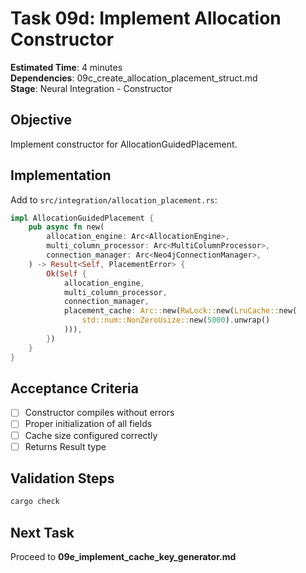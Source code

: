 # Task 09d: Implement Allocation Constructor

**Estimated Time**: 4 minutes  
**Dependencies**: 09c_create_allocation_placement_struct.md  
**Stage**: Neural Integration - Constructor

## Objective
Implement constructor for AllocationGuidedPlacement.

## Implementation

Add to `src/integration/allocation_placement.rs`:
```rust
impl AllocationGuidedPlacement {
    pub async fn new(
        allocation_engine: Arc<AllocationEngine>,
        multi_column_processor: Arc<MultiColumnProcessor>,
        connection_manager: Arc<Neo4jConnectionManager>,
    ) -> Result<Self, PlacementError> {
        Ok(Self {
            allocation_engine,
            multi_column_processor,
            connection_manager,
            placement_cache: Arc::new(RwLock::new(LruCache::new(
                std::num::NonZeroUsize::new(5000).unwrap()
            ))),
        })
    }
}
```

## Acceptance Criteria
- [ ] Constructor compiles without errors
- [ ] Proper initialization of all fields
- [ ] Cache size configured correctly
- [ ] Returns Result type

## Validation Steps
```bash
cargo check
```

## Next Task
Proceed to **09e_implement_cache_key_generator.md**